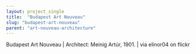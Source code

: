 ```yaml
---
layout: project_single
title:  "Budapest Art Nouveau"
slug: "budapest-art-nouveau"
parent: "art-nouveau-architecture"
---
```

Budapest Art Nouveau | Architect: Meinig Artúr, 1901. | via elinor04 on flickr